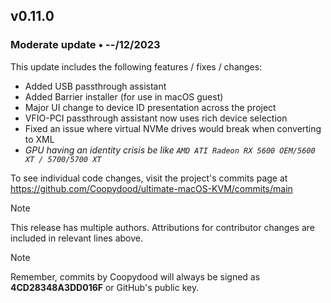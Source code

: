 ## v0.11.0

### Moderate update • --/12/2023

This update includes the following features / fixes / changes:

- Added USB passthrough assistant
- Added Barrier installer (for use in macOS guest)
- Major UI change to device ID presentation across the project
- VFIO-PCI passthrough assistant now uses rich device selection
- Fixed an issue where virtual NVMe drives would break when converting to XML
- *GPU having an identity crisis be like `AMD ATI Radeon RX 5600 OEM/5600 XT / 5700/5700 XT`*

To see individual code changes, visit the project's commits page at <https://github.com/Coopydood/ultimate-macOS-KVM/commits/main>

> [!NOTE]
> This release has multiple authors. Attributions for contributor changes are included in relevant lines above.

> [!NOTE]
> Remember, commits by Coopydood will always be signed as **4CD28348A3DD016F** or GitHub's public key.